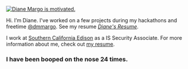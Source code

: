 [![Diane Margo is motivated.](https://github.com/dmmargo/dmmargo.github.io/blob/main/images/hobbies/travel/bigbear.jpg)](https://github.com/dmmargo/dmmargo.github.io/blob/main/images/hobbies/travel/bigbear.jpg)

Hi. I’m Diane. I've worked on a few projects during my hackathons and freetime [@dmmargo](https://github.com/dmmargo). See my resume [_Diane's Resume_](https://dmmargo.github.io/resume).

I work at [Southern California Edison](https://www.sce.com/) as a IS Security Associate. For more information about me, check out [my resume](https://dmmargo.github.io/resume).

### I have been booped on the nose <!-- boop-counter -->24<!-- /boop-counter --> times.
